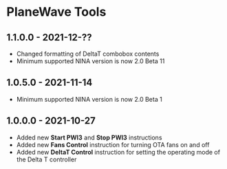﻿# PlaneWave Tools

## 1.1.0.0 - 2021-12-??
* Changed formatting of DeltaT combobox contents
* Minimum supported NINA version is now 2.0 Beta 11

## 1.0.5.0 - 2021-11-14
* Minimum supported NINA version is now 2.0 Beta 1

## 1.0.0.0 - 2021-10-27
* Added new **Start PWI3** and **Stop PWI3** instructions
* Added new **Fans Control** instruction for turning OTA fans on and off
* Added new **DeltaT Control** instruction for setting the operating mode of the Delta T controller
